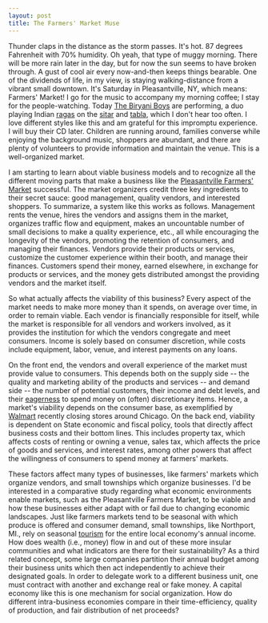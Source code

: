 ```yaml
---
layout: post
title: The Farmers' Market Muse
---
```


Thunder claps in the distance as the storm passes. It's hot. 87 degrees Fahrenheit with 70% humidity. Oh yeah, that type of muggy morning. There will be more rain later in the day, but for now the sun seems to have broken through. A gust of cool air every now-and-then keeps things bearable. One of the dividends of life, in my view, is staying walking-distance from a vibrant small downtown. It's Saturday in Pleasantville, NY, which means: Farmers' Market! I go for the music to accompany my morning coffee; I stay for the people-watching. Today [The Biryani Boys](https://www.thebiryaniboys.com/) are performing, a duo playing Indian [ragas](https://mustafabhagat.bandcamp.com/album/puja) on the [sitar](https://en.wikipedia.org/wiki/Sitar) and [tabla](https://en.wikipedia.org/wiki/Tabla), which I don't hear too often. I love different styles like this and am grateful for this impromptu experience. I will buy their CD later. Children are running around, families converse while enjoying the background music, shoppers are abundant, and there are plenty of volunteers to provide information and maintain the venue. This is a well-organized market.

I am starting to learn about viable business models and to recognize all the different moving parts that make a business like the [Pleasantville Farmers' Market](https://www.pleasantvillefarmersmarket.org/) successful. The market organizers credit three key ingredients to their secret sauce: good management, quality vendors, and interested shoppers. To summarize, a system like this works as follows. Management rents the venue, hires the vendors and assigns them in the market, organizes traffic flow and equipment, makes an uncountable number of small decisions to make a quality experience, etc., all while encouraging the longevity of the vendors, promoting the retention of consumers, and managing their finances. Vendors provide their products or services, customize the customer experience within their booth, and manage their finances. Customers spend their money, earned elsewhere, in exchange for products or services, and the money gets distributed amongst the providing vendors and the market itself. 

So what actually affects the viability of this business? Every aspect of the market needs to make more money than it spends, on average over time, in order to remain viable. Each vendor is financially responsible for itself, while the market is responsible for all vendors and workers involved, as it provides the institution for which the vendors congregate and meet consumers. Income is solely based on consumer discretion, while costs include equipment, labor, venue, and interest payments on any loans. 

On the front end, the vendors and overall experience of the market must provide value to consumers. This depends both on the supply side -- the quality and marketing ability of the products and services --  and demand side -- the number of potential customers, their income and debt levels, and their [eagerness](https://adropintheoceanshop.com/blogs/blog/what-is-manufactured-demand#:~:text=Manufactured%20demand%20is%20a%20marketing,Like%20tap%20water.) to spend money on (often) discretionary items. Hence, a market's viability depends on the consumer base, as exemplified by [Walmart](https://abc7chicago.com/chicago-walmart-stores-closing-near-me-chatham-store-closings/13118712/) recently closing stores around Chicago. On the back end, viability is dependent on State economic and fiscal policy, tools that directly affect business costs and their bottom lines. This includes property tax, which affects costs of renting or owning a venue, sales tax, which affects the price of goods and services, and interest rates, among other powers that affect the willingness of consumers to spend money at farmers' markets. 

These factors affect many types of businesses, like farmers' markets which organize vendors, and small townships which organize businesses. I'd be interested in a comparative study regarding what economic environments enable markets, such as the Pleasantville Farmers Market, to be viable and how these businesses either adapt with or fail due to changing economic landscapes. Just like farmers markets tend to be seasonal with which produce is offered and consumer demand, small townships, like Northport, MI., rely on seasonal [tourism](https://www.michigan.org/city/northport) for the entire local economy's annual income. How does wealth (i.e., money) flow in and out of these more insular communities and what indicators are there for their sustainability? As a third related concept, some large companies partition their annual budget among their business units which then act independently to achieve their designated goals. In order to delegate work to a different business unit, one must contract with another and exchange real or fake money. A capital economy like this is one mechanism for social organization. How do different intra-business economies compare in their time-efficiency, quality of production, and fair distribution of net proceeds?






